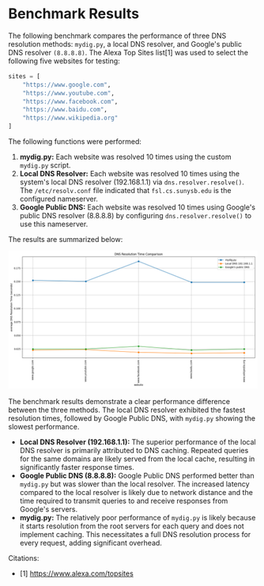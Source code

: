 # Benchmark Results

The following benchmark compares the performance of three DNS resolution methods: `mydig.py`, a local DNS resolver, and Google's public DNS resolver `(8.8.8.8)`. The Alexa Top Sites list[1] was used to select the following five websites for testing:

```py
sites = [
    "https://www.google.com",
    "https://www.youtube.com",
    "https://www.facebook.com",
    "https://www.baidu.com",
    "https://www.wikipedia.org"
]
```

The following functions were performed:

1.  **mydig.py:** Each website was resolved 10 times using the custom `mydig.py` script.
2.  **Local DNS Resolver:** Each website was resolved 10 times using the system's local DNS resolver (192.168.1.1) via `dns.resolver.resolve()`. The `/etc/resolv.conf` file indicated that `fsl.cs.sunysb.edu` is the configured nameserver.
3.  **Google Public DNS:** Each website was resolved 10 times using Google's public DNS resolver (8.8.8.8) by configuring `dns.resolver.resolve()` to use this nameserver.

The results are summarized below:

![benchmark results](../pics/benchmark_res.png)

The benchmark results demonstrate a clear performance difference between the three methods. The local DNS resolver exhibited the fastest resolution times, followed by Google Public DNS, with `mydig.py` showing the slowest performance.

*   **Local DNS Resolver (192.168.1.1):** The superior performance of the local DNS resolver is primarily attributed to DNS caching.  Repeated queries for the same domains are likely served from the local cache, resulting in significantly faster response times.
*   **Google Public DNS (8.8.8.8):** Google Public DNS performed better than `mydig.py` but was slower than the local resolver. The increased latency compared to the local resolver is likely due to network distance and the time required to transmit queries to and receive responses from Google's servers.
*   **mydig.py:** The relatively poor performance of `mydig.py` is likely because it starts resolution from the root servers for each query and does not implement caching. This necessitates a full DNS resolution process for every request, adding significant overhead.

Citations:
- [1] https://www.alexa.com/topsites
